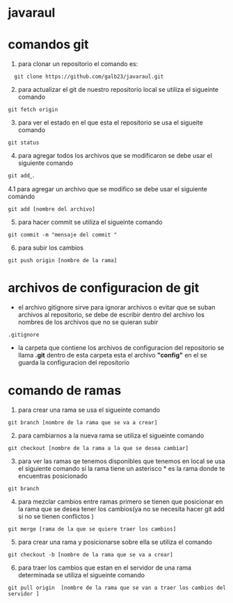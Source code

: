 # javaraul
# comandos git
1. para clonar un repositorio el comando es:
```shell
  git clone https://github.com/galb23/javaraul.git
```
2. para actualizar el git de nuestro repositorio local se utiliza el sigueinte comando
```shell
git fetch origin
```
3. para ver el estado en el que esta el repositorio se usa el sigueite comando
```shell
git status
```
4. para agregar todos  los archivos que se modificaron se debe usar el siguiente comando
```shell
git add˽.
```
4.1 para agregar un archivo que se modifico se debe usar el siguiente comando
```shell
git add [nombre del archivo]
```
5. para hacer commit se utiliza el sigueinte comando
```shell
git commit -m "mensaje del commit "
```
6. para subir los cambios
```shell
git push origin [nombre de la rama]
```
# archivos de configuracion de git
  - el archivo gitignore sirve para ignorar archivos o evitar que se suban archivos al repositorio, se debe de escribir dentro del archivo los nombres de los archivos que no se quieran subir
  ```shell
  .gitignore
  ```
  - la carpeta que contiene los archivos de configuracion del repositorio se llama **.git** dentro de esta carpeta esta el archivo **"config"** en el se guarda la configuracion del repositorio
# comando de ramas

1. para crear una rama se usa el sigueinte comando
```shell
git branch [nombre de la rama que se va a crear]
```
2. para cambiarnos a la nueva rama se utiliza el sigueinte comando
```shell
git checkout [nombre de la rama a la que se desea cambiar]
```
3. para ver las ramas qe tenemos disponibles que tenemos en local se usa el siguiente comando si la rama tiene un asterisco * es la rama donde te encuentras posicionado
```shell
git branch
```
4. para mezclar cambios entre ramas primero se tienen que posicionar en la rama que se desea tener los cambios(ya no se necesita hacer  git add si no se tienen conflictos )
```shell
git merge [rama de la que se quiere traer los cambios]
```
5. para crear una rama y posicionarse sobre ella se utiliza el comando
```shell
git checkout -b [nombre de la rama que se va a crear]
```
6. para traer los cambios que estan en el servidor de una rama determinada se utiliza el sigueinte comando
```shell
git pull origin  [nombre de la rama que se van a traer los cambios del servidor ]
```
